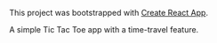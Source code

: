 This project was bootstrapped with [Create React App](https://github.com/facebookincubator/create-react-app).

A simple Tic Tac Toe app with a time-travel feature.
